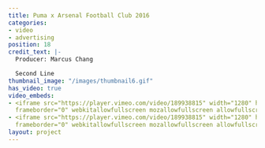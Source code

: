 ```yaml
---
title: Puma x Arsenal Football Club 2016
categories:
- video
- advertising
position: 18
credit_text: |-
  Producer: Marcus Chang

  Second Line
thumbnail_image: "/images/thumbnail6.gif"
has_video: true
video_embeds:
- <iframe src="https://player.vimeo.com/video/189938815" width="1280" height="720"
  frameborder="0" webkitallowfullscreen mozallowfullscreen allowfullscreen></iframe>
- <iframe src="https://player.vimeo.com/video/189938815" width="1280" height="720"
  frameborder="0" webkitallowfullscreen mozallowfullscreen allowfullscreen></iframe>
layout: project
---
```


